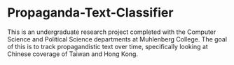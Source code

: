 # Propaganda-Text-Classifier
This is an undergraduate research project completed with the Computer Science and Political Science departments at Muhlenberg College. The goal of this is to track propagandistic text over time, specifically looking at Chinese coverage of Taiwan and Hong Kong.
